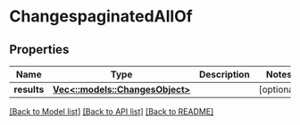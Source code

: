 # ChangespaginatedAllOf

## Properties

Name | Type | Description | Notes
------------ | ------------- | ------------- | -------------
**results** | [**Vec<::models::ChangesObject>**](changes-object.md) |  | [optional] 

[[Back to Model list]](../README.md#documentation-for-models) [[Back to API list]](../README.md#documentation-for-api-endpoints) [[Back to README]](../README.md)


